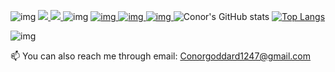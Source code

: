 ![img](https://puu.sh/JgCGE/c78e914cbc.png)
<a href="https://www.linkedin.com/in/conor-goddard/">
<img src="https://puu.sh/JgD27/cb0aa0812c.png"  /> 
</a>
<a href="https://www.conorg.me/">
<img src="https://puu.sh/JgD25/7bf5655f64.png"  />
</a>
![img](https://puu.sh/JgD6g/7b39a5743e.png)
<a href="https://improved-twitch.netlify.app/directory/categories">
![img](https://puu.sh/Jpjfl/c8ef430010.png)
</a>
<a href="https://github.com/ConorG1247/movie-api-app">
![img](https://puu.sh/JgD7b/fbd59010f5.png)
</a>
<a href="https://github.com/SchoolOfCode/final-project_front-end-hackson5">
![img](http://puu.sh/JgD7d/6131b954b5.png)
</a>
![Conor's GitHub stats](https://github-readme-stats.vercel.app/api?username=ConorG1247&show_icons=true&theme=dark&hide=stars,issues&icon_color=cyan)
[![Top Langs](https://github-readme-stats.vercel.app/api/top-langs/?username=ConorG1247&theme=dark)](https://github.com/ConorG1247/github-readme-stats)

![img](https://www.codewars.com/users/ConorG1247/badges/large)

📫 You can also reach me through email: Conorgoddard1247@gmail.com 
 
